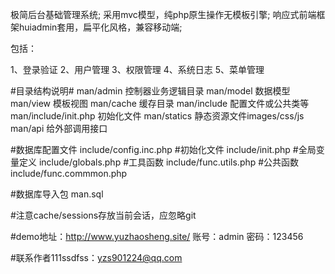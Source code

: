 极简后台基础管理系统; 采用mvc模型，纯php原生操作无模板引擎; 响应式前端框架huiadmin套用，扁平化风格，兼容移动端;

包括：

1、登录验证
2、用户管理
3、权限管理
4、系统日志
5、菜单管理

#目录结构说明#
man/admin 控制器业务逻辑目录
man/model 数据模型
man/view 模板视图
man/cache 缓存目录
man/include 配置文件或公共类等
man/include/init.php 初始化文件
man/statics 静态资源文件images/css/js
man/api 给外部调用接口

#数据库配置文件
include/config.inc.php
#初始化文件
include/init.php
#全局变量定义
include/globals.php
#工具函数
include/func.utils.php
#公共函数
include/func.commmon.php

#数据库导入包
man.sql

#注意cache/sessions存放当前会话，应忽略git

#demo地址：http://www.yuzhaosheng.site/
账号：admin 密码：123456

#联系作者111ssdfss：yzs901224@qq.com

